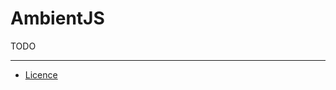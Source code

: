 # AmbientJS

TODO

---

- [Licence](https://github.com/Lewie9021/ambient-js/blob/master/LICENCE.md)
